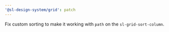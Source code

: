 ```yaml
---
'@sl-design-system/grid': patch
---
```


Fix custom sorting to make it working with `path` on the `sl-grid-sort-column`.

